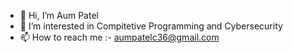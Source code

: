 - 👋 Hi, I’m Aum Patel
- 👀 I’m interested in Compitetive Programming and Cybersecurity
- 📫 How to reach me :- aumpatelc36@gmail.com

<!---
AUM-PATEL2624/AUM-PATEL2624 is a ✨ special ✨ repository because its `README.md` (this file) appears on your GitHub profile.
You can click the Preview link to take a look at your changes.
--->
